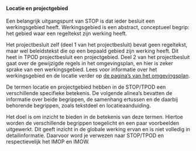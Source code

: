 ﻿#### Locatie en projectgebied

Een belangrijk uitgangspunt van STOP is dat ieder besluit een werkingsgebied
heeft. Werkingsgebied is een abstract, conceptueel begrip: het gebied waar een
regeltekst zijn werking heeft.

Het projectbesluit zelf (deel 1 van het projectbesluit) bevat geen regeltekst, maar 
wel beleidstekst die op een bepaald gebied zijn werking heeft. Dit heet in TPOD projectbesluit
een projectgebied. Deel 2 van het projectbesluit gaat over de gewijzigde regels in het omgevingsplan, 
en hier is zeker sprake van een werkingsgebied. Lees voor informatie over het werkingsgebied en 
de locatie verder op [de pagina’s van het omgevingsplan](https://wegwijzerstoptpod.nl/omgevingsplan/regels-omgevingsplan-werkingsgebied-en-locatie).

De termen locatie en projectgebied hebben in de STOP/TPOD een verschillende
specifieke betekenis. De volgende alinea’s bevatten de informatie over beide
begrippen, de samenhang ertussen en de daarbij behorende begrippen, zoals
tekstdeel en locatieaanduiding.

Het doel is om inzicht te bieden in de betekenis van deze termen. Hiertoe worden
de verschillende begrippen toegelicht en een paar voorbeelden uitgewerkt. Dit
geeft inzicht in de globale werking ervan en is niet volledig in
detailinformatie. Daarvoor word je verwezen naar STOP/TPOD en respectievelijk
het IMOP en IMOW.
